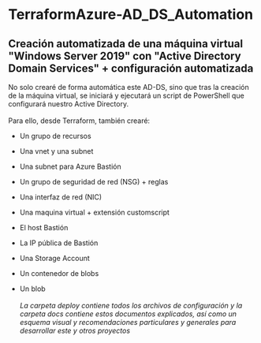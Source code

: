 # TerraformAzure-AD_DS_Automation
## Creación automatizada de una máquina virtual "Windows Server 2019" con "Active Directory Domain Services" + configuración automatizada

No solo crearé de forma automática este AD-DS, sino que tras la creación de la máquina virtual, se iniciará y ejecutará un script de PowerShell que configurará nuestro Active Directory.
<br><br>
Para ello, desde Terraform, también crearé:

  - Un grupo de recursos
  
  - Una vnet y una subnet
  
  - Una subnet para Azure Bastión
  
  - Un grupo de seguridad de red (NSG) + reglas
  
  - Una interfaz de red (NIC)
  
  - Una maquina virtual + extensión customscript
  
  - El host Bastión
  
  - La IP pública de Bastión
  
  - Una Storage Account
  
  - Un contenedor de blobs
  
  - Un blob
<br><br>
*La carpeta deploy contiene todos los archivos de configuración y la carpeta docs contiene estos documentos explicados, así como un esquema visual y recomendaciones particulares y generales para desarrollar este y otros proyectos*
